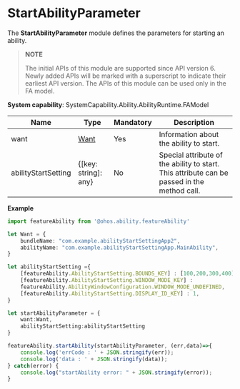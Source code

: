 # StartAbilityParameter

The **StartAbilityParameter** module defines the parameters for starting an ability.

> **NOTE**
> 
> The initial APIs of this module are supported since API version 6. Newly added APIs will be marked with a superscript to indicate their earliest API version.
> The APIs of this module can be used only in the FA model.

**System capability**: SystemCapability.Ability.AbilityRuntime.FAModel

| Name              |   Type  | Mandatory  | Description                                   |
| ------------------- | -------- | ---- | -------------------------------------- |
| want                | [Want](js-apis-application-want.md)|   Yes  | Information about the ability to start.                    |
| abilityStartSetting | {[key: string]: any} | No   | Special attribute of the ability to start. This attribute can be passed in the method call.|

**Example**
```ts
import featureAbility from '@ohos.ability.featureAbility'

let Want = {
    bundleName: "com.example.abilityStartSettingApp2",
    abilityName: "com.example.abilityStartSettingApp.MainAbility",
}

let abilityStartSetting ={
    [featureAbility.AbilityStartSetting.BOUNDS_KEY] : [100,200,300,400],
    [featureAbility.AbilityStartSetting.WINDOW_MODE_KEY] :
    featureAbility.AbilityWindowConfiguration.WINDOW_MODE_UNDEFINED,
    [featureAbility.AbilityStartSetting.DISPLAY_ID_KEY] : 1,
}

let startAbilityParameter = {
    want:Want,
    abilityStartSetting:abilityStartSetting
}

featureAbility.startAbility(startAbilityParameter, (err,data)=>{
    console.log('errCode : ' + JSON.stringify(err));
    console.log('data : ' + JSON.stringify(data));
} catch(error) {
    console.log("startAbility error: " + JSON.stringify(error));
}
```
